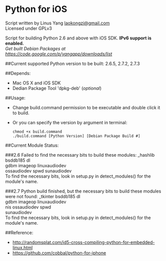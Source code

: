Python for iOS
========

Script written by Linus Yang <laokongzi@gmail.com>  
Licensed under GPLv3

Script for building Python 2.6 and above with iOS SDK. **IPv6 support is enabled.**  
*Get built Debian Packages at https://code.google.com/p/yangapp/downloads/list*

##Current supported Python version to be built:
     2.6.5, 2.7.2, 2.7.3

##Depends:
* Mac OS X and iOS SDK
* Dedian Package Tool 'dpkg-deb' (*optional*)

##Usage:
* Change build.command permission to be executable and double click it to build.
* Or you can specify the version by argument in terminal:

      chmod +x build.command
      ./build.command [Python Version] [Debian Package Build #]

##Current Module Status:

###2.6
    Failed to find the necessary bits to build these modules:
    _hashlib           bsddb185           dl              
    gdbm               imageop            linuxaudiodev   
    ossaudiodev        spwd               sunaudiodev     
    To find the necessary bits, look in setup.py in detect_modules() for the module's name.
    

###2.7
    Python build finished, but the necessary bits to build these modules were not found:
    _tkinter           bsddb185           dl              
    gdbm               imageop            linuxaudiodev   
    nis                ossaudiodev        spwd            
    sunaudiodev                                           
    To find the necessary bits, look in setup.py in detect_modules() for the module's name.

##Reference:
* http://randomsplat.com/id5-cross-compiling-python-for-embedded-linux.html
* https://github.com/cobbal/python-for-iphone

